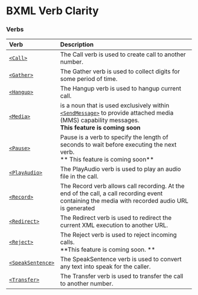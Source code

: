 # BXML Verb Clarity

### Verbs

| Verb                                  | Description                                                                                                                                                                   |
|:--------------------------------------|:------------------------------------------------------------------------------------------------------------------------------------------------------------------------------|
| [`<Call>`](call.md)                   | The Call verb is used to create call to another number.                                                                                                                       |
| [`<Gather>`](gather.md)               | The Gather verb is used to collect digits for some period of time.                                                                                                            |
| [`<Hangup>`](hangup.md)               | The Hangup verb is used to hangup current call.                                                                                                                               |
| [`<Media>`](media.md)                 | <Media> is a noun that is used exclusively within [`<SendMessage>`](sendMessage.md) to provide attached media (MMS) capability messages. <br> **This feature is coming soon** |
| [`<Pause>`](pause.md)                 | Pause is a verb to specify the length of seconds to wait before executing the next verb. <br> ** This feature is coming soon**                                                |
| [`<PlayAudio>`](playAudio.md)         | The PlayAudio verb is used to play an audio file in the call.                                                                                                                 |
| [`<Record>`](record.md)               | The Record verb allows call recording. At the end of the call, a call recording event containing the media with recorded audio URL is generated                               |
| [`<Redirect>`](redirect.md)           | The Redirect verb is used to redirect the current XML execution to another URL.                                                                                               |
| [`<Reject>`](reject.md)               | The Reject verb is used to reject incoming calls.<br>  **This feature is coming soon. **                                                                                      |
| [`<SpeakSentence>`](speakSentence.md) | The SpeakSentence verb is used to convert any text into speak for the caller.                                                                                                 |
| [`<Transfer>`](transfer.md)           | The Transfer verb is used to transfer the call to another number.                                                                                                             |
